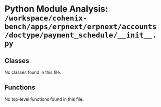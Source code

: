 # Python Module Analysis: `/workspace/cohenix-bench/apps/erpnext/erpnext/accounts/doctype/payment_schedule/__init__.py`

## Classes

No classes found in this file.


## Functions

No top-level functions found in this file.
